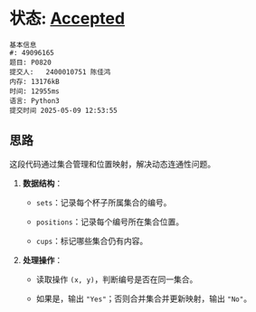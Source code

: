 # 状态: [Accepted](http://dsbpython.openjudge.cn/dspythonbook/solution/48343265/)

```
基本信息
#: 49096165
题目: P0820
提交人:   2400010751 陈佳鸿
内存: 13176kB
时间: 12955ms
语言: Python3
提交时间 2025-05-09 12:53:55
```

## 思路
这段代码通过集合管理和位置映射，解决动态连通性问题。
1. **数据结构**：
    
    - `sets`：记录每个杯子所属集合的编号。
        
    - `positions`：记录每个编号所在集合位置。
        
    - `cups`：标记哪些集合仍有内容。
        
2. **处理操作**：
    
    - 读取操作 `(x, y)`，判断编号是否在同一集合。
        
    - 如果是，输出 `"Yes"`；否则合并集合并更新映射，输出 `"No"`。
